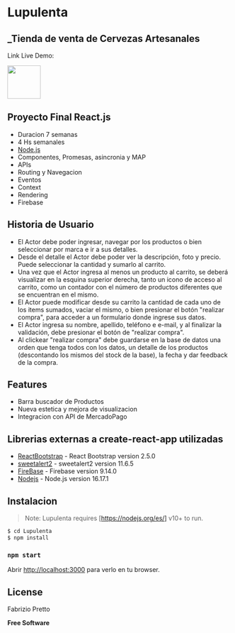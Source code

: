 # Lupulenta

## _Tienda de venta de Cervezas Artesanales

Link Live Demo:

<a href="https://cocky-newton-ccb4fc.netlify.app"> <img src="./public/favicon.ico" width="75"> </a>

## Proyecto Final React.js

- Duracion 7 semanas
- 4 Hs semanales
- <a href="https://nodejs.org/es/"> Node.js </a>
- Componentes, Promesas, asincronia y MAP
- APIs
- Routing y Navegacion
- Eventos
- Context
- Rendering
- Firebase

## Historia de Usuario

- El Actor debe poder ingresar, navegar por los productos o bien seleccionar por marca e ir a sus detalles.
- Desde el detalle el Actor debe poder ver la descripción, foto y precio. Puede seleccionar la cantidad y sumarlo al carrito.
- Una vez que el Actor ingresa al menos un producto al carrito, se deberá visualizar en la esquina superior derecha, tanto un icono de acceso al carrito, como un contador con el número de productos diferentes que se encuentran en el mismo.
- El Actor puede modificar desde su carrito la cantidad de cada uno de los items sumados, vaciar el mismo, o bien presionar el botón "realizar compra", para acceder a un formulario donde ingrese sus datos. 
- El Actor ingresa su nombre, apellido, teléfono e e-mail, y al finalizar la validación, debe presionar el botón de "realizar compra".
- Al clickear "realizar compra" debe guardarse en la base de datos una orden que tenga todos con los datos, un detalle de los productos (descontando los mismos del stock de la base), la fecha y dar feedback de la compra.

## Features

- Barra buscador de Productos
- Nueva estetica y mejora de visualizacion
- Integracion con API de MercadoPago

## Librerias externas a create-react-app utilizadas

- [ReactBootstrap] - React Bootstrap version 2.5.0
- [sweetalert2] - sweetalert2 version 11.6.5
- [FireBase] - Firebase version 9.14.0
- [Nodejs] - Node.js version 16.17.1

[sweetalert2]: [https://react-icons.github.io/react-icons/icons?name=ai](https://sweetalert2.github.io/)
[reactbootstrap]: [https://react-bootstrap.github.io/](https://react-bootstrap.netlify.app/getting-started/introduction/)
[firebase]: [https://firebase.google.com/?hl=es-419&gclid=CjwKCAjwq9mLBhB2EiwAuYdMtZI2IsyBl252oJEzKpKDVPkPKdywwyLsmWtxoXvBIrRXn65bM-HPChoC-9IQAvD_BwE&gclsrc=aw.ds](https://firebase.google.com/?hl=es)
[nodejs]: [https://nodejs.org/es/]

## Instalacion

> Note: Lupulenta requires [https://nodejs.org/es/] v10+ to run.

```sh
$ cd Lupulenta
$ npm install
```

### `npm start`

Abrir [http://localhost:3000](http://localhost:3000) para verlo en tu browser.

## License

Fabrizio Pretto

**Free Software**
